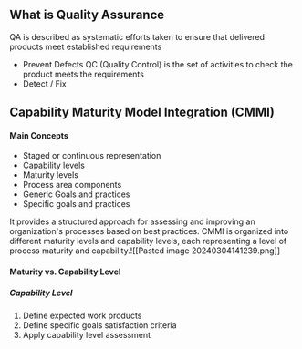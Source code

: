 ## What is Quality Assurance
QA is described as systematic efforts taken to ensure that delivered products meet established requirements
- Prevent Defects
QC (Quality Control) is the set of activities to check the product meets the requirements
- Detect / Fix

## Capability Maturity Model Integration (CMMI)
#### Main Concepts
- Staged or continuous representation
- Capability levels
- Maturity levels
- Process area components
- Generic Goals and practices
- Specific goals and practices

It provides a structured approach for assessing and improving an organization's processes based on best practices. CMMI is organized into different maturity levels and capability levels, each representing a level of process maturity and capability.![[Pasted image 20240304141239.png]]


#### Maturity vs. Capability Level
##### Capability Level
1. Define expected work products
2. Define specific goals satisfaction criteria
3. Apply capability level assessment

